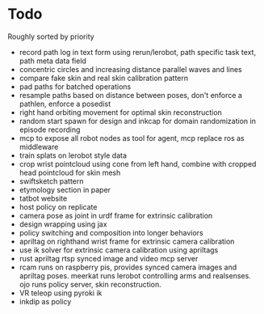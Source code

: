 # Todo

Roughly sorted by priority

- record path log in text form using rerun/lerobot, path specific task text, path meta data field
- concentric circles and increasing distance parallel waves and lines
- compare fake skin and real skin calibration pattern
- pad paths for batched operations
- resample paths based on distance between poses, don't enforce a pathlen, enforce a posedist
- right hand orbiting movement for optimal skin reconstruction
- random start spawn for design and inkcap for domain randomization in episode recording
- mcp to expose all robot nodes as tool for agent, mcp replace ros as middleware
- train splats on lerobot style data
- crop wrist pointcloud using cone from left hand, combine with cropped head pointcloud for skin mesh
- swiftsketch pattern
- etymology section in paper
- tatbot website
- host policy on replicate
- camera pose as joint in urdf frame for extrinsic calibration
- design wrapping using jax
- policy switching and composition into longer behaviors
- apriltag on righthand wrist frame for extrinsic camera calibration
- use ik solver for extrinsic camera calibration using apriltags
- rust apriltag rtsp synced image and video mcp server
- rcam runs on raspberry pis, provides synced camera images and apriltag poses. meerkat runs lerobot controlling arms and realsenses. ojo runs policy server, skin reconstruction.
- VR teleop using pyroki ik
- inkdip as policy


